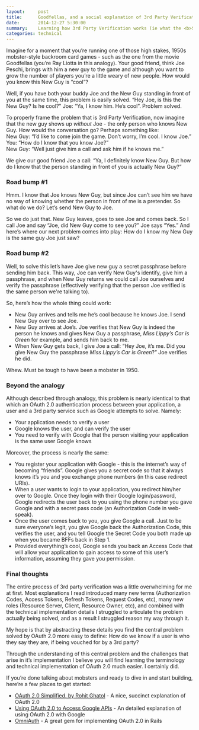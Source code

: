 ```yaml
---
layout:     post
title:      Goodfellas, and a social explanation of 3rd Party Verification 
date:       2014-12-27 5:30:00
summary:    Learning how 3rd Party Verification works (ie what the <b>Sign-in with Google</b> button does behind the scenes) should not have been as difficult as I found it to be. This post explains <i>why</i> OAuth works the way it does for those new to the idea. 
categories: technical
---
```


Imagine for a moment that you’re running one of those high stakes, 1950s mobster-style backroom card games - such as the one from the movie Goodfellas (you’re Ray Liotta in this analogy). Your good friend, think Joe Peschi, brings with him a new guy to the game and although you want to grow the number of players you’re a little weary of new people. How would you know this New Guy is “cool”?

Well, if you have both your buddy Joe and the New Guy standing in front of you at the same time, this problem is easily solved. “Hey Joe, is this the New Guy? Is he cool?” Joe: “Ya, I know him. He’s cool”. Problem solved. 

To properly frame the problem that is 3rd Party Verification, now imagine that the new guy shows up *without* Joe - the only person who knows New Guy. How would the conversation go? Perhaps something like:  
New Guy: “I’d like to come join the game. Don’t worry, I’m cool. I know Joe.”  
You: “How do I know that you know Joe?”  
New Guy: “Well just give him a call and ask him if he knows me.”

We give our good friend Joe a call:
“Ya, I definitely know New Guy. But how do I know that the person standing in front of you is actually New Guy?” 

### Road bump #1

Hmm. I know that Joe knows New Guy, but since Joe can’t see him we have no way of knowing whether the person in front of me is a pretender. So what do we do? Let’s send New Guy to Joe.

So we do just that. New Guy leaves, goes to see Joe and comes back. So I call Joe and say “Joe, did New Guy come to see you?” Joe says “Yes.” And here’s where our next problem comes into play: How do I know my New Guy is the same guy Joe just saw? 

### Road bump #2

Well, to solve this let’s have Joe give new guy a secret passphrase before sending him back. This way, Joe can verify New Guy's identify, give him a passphrase, and when New Guy returns we could call Joe ourselves and verify the passphrase (effectively verifying that the person Joe verified is the same person we're talking to).

So, here’s how the whole thing could work:
  
  + New Guy arrives and tells me he’s cool because he knows Joe. I send New Guy over to see Joe.
  + New Guy arrives at Joe’s. Joe verifies that New Guy is indeed the person he knows and gives New Guy a passphrase, *Miss Lippy’s Car is Green* for example, and sends him back to me.
  + When New Guy gets back, I give Joe a call: “Hey Joe, it’s me. Did you give New Guy the passphrase *Miss Lippy’s Car is Green*?” Joe verifies he did.

Whew. Must be tough to have been a mobster in 1950. 

### Beyond the analogy

Although described through analogy, this problem is nearly identical to that which an OAuth 2.0 authentication process between your application, a user and a 3rd party service such as Google attempts to solve. Namely:

  - Your application needs to verify a user
  - Google knows the user, and can verify the user
  - You need to verify with Google that the person visiting your application is the same user Google knows

Moreover, the process is nearly the same:

  - You register your application with Google - this is the internet’s way of becoming “friends”. Google gives you a secret code so that it always knows it’s you and you exchange phone numbers (in this case redirect URIs). 
  - When a user wants to login to your application, you redirect him/her over to Google. Once they login with their Google login/password, Google redirects the user back to you using the phone number you gave Google and with a secret pass code (an Authorization Code in web-speak).
  - Once the user comes back to you, you give Google a call. Just to be sure everyone’s legit, you give Google back the Authorization Code, this verifies the user, and you tell Google the Secret Code you both made up when you became BFFs back in Step 1. 
  - Provided everything’s cool, Google sends you back an Access Code that will allow your application to gain access to some of this user’s information, assuming they gave you permission. 

### Final thoughts

The entire process of 3rd party verification was a little overwhelming for me at first. Most explanations I read introduced many new terms (Authorization Codes, Access Tokens, Refresh Tokens, Request Codes, etc), many new roles (Resource Server, Client, Resource Owner, etc), and combined with the technical implementation details I struggled to articulate the problem actually being solved, and as a result I struggled reason my way through it. 

My hope is that by abstracting these details you find the central problem solved by OAuth 2.0 more easy to define:  How do we know if a user is who they say they are, if being vouched for by a 3rd party?

Through the understanding of this central problem and the challenges that arise in it’s implementation I believe you will find learning the terminology and technical implementation of OAuth 2.0 much easier. I certainly did. 

If you’re done talking about mobsters and ready to dive in and start building, here’re a few places to get started:

  + [OAuth 2.0 Simplified, by Rohit Ghatol](http://www.slideshare.net/rohitsghatol/oauth-20-simplified) - A nice, succinct explanation of OAuth 2.0
  + [Using OAuth 2.0 to Access Google APIs](https://developers.google.com/accounts/docs/OAuth2) - An detailed explanation of using OAuth 2.0 with Google 
  + [OmniAuth](https://github.com/intridea/omniauth) - A great gem for implementing OAuth 2.0 in Rails